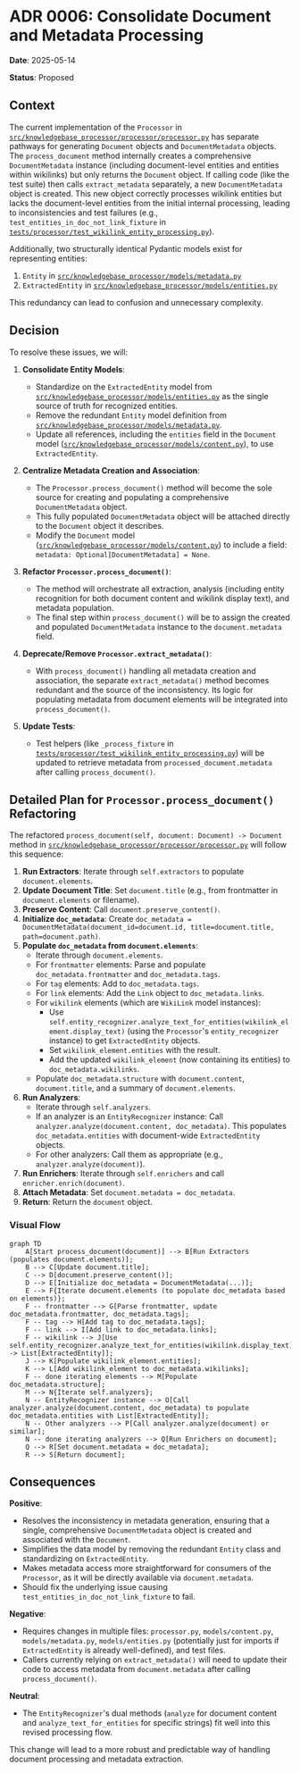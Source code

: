 # ADR 0006: Consolidate Document and Metadata Processing

**Date**: 2025-05-14

**Status**: Proposed

## Context

The current implementation of the `Processor` in [`src/knowledgebase_processor/processor/processor.py`](src/knowledgebase_processor/processor/processor.py) has separate pathways for generating `Document` objects and `DocumentMetadata` objects. The `process_document` method internally creates a comprehensive `DocumentMetadata` instance (including document-level entities and entities within wikilinks) but only returns the `Document` object. If calling code (like the test suite) then calls `extract_metadata` separately, a new `DocumentMetadata` object is created. This new object correctly processes wikilink entities but lacks the document-level entities from the initial internal processing, leading to inconsistencies and test failures (e.g., `test_entities_in_doc_not_link_fixture` in [`tests/processor/test_wikilink_entity_processing.py`](tests/processor/test_wikilink_entity_processing.py)).

Additionally, two structurally identical Pydantic models exist for representing entities:
1.  `Entity` in [`src/knowledgebase_processor/models/metadata.py`](src/knowledgebase_processor/models/metadata.py)
2.  `ExtractedEntity` in [`src/knowledgebase_processor/models/entities.py`](src/knowledgebase_processor/models/entities.py)

This redundancy can lead to confusion and unnecessary complexity.

## Decision

To resolve these issues, we will:

1.  **Consolidate Entity Models**:
    *   Standardize on the `ExtractedEntity` model from [`src/knowledgebase_processor/models/entities.py`](src/knowledgebase_processor/models/entities.py) as the single source of truth for recognized entities.
    *   Remove the redundant `Entity` model definition from [`src/knowledgebase_processor/models/metadata.py`](src/knowledgebase_processor/models/metadata.py).
    *   Update all references, including the `entities` field in the `Document` model ([`src/knowledgebase_processor/models/content.py`](src/knowledgebase_processor/models/content.py)), to use `ExtractedEntity`.

2.  **Centralize Metadata Creation and Association**:
    *   The `Processor.process_document()` method will become the sole source for creating and populating a comprehensive `DocumentMetadata` object.
    *   This fully populated `DocumentMetadata` object will be attached directly to the `Document` object it describes.
    *   Modify the `Document` model ([`src/knowledgebase_processor/models/content.py`](src/knowledgebase_processor/models/content.py)) to include a field: `metadata: Optional[DocumentMetadata] = None`.

3.  **Refactor `Processor.process_document()`**:
    *   The method will orchestrate all extraction, analysis (including entity recognition for both document content and wikilink display text), and metadata population.
    *   The final step within `process_document()` will be to assign the created and populated `DocumentMetadata` instance to the `document.metadata` field.

4.  **Deprecate/Remove `Processor.extract_metadata()`**:
    *   With `process_document()` handling all metadata creation and association, the separate `extract_metadata()` method becomes redundant and the source of the inconsistency. Its logic for populating metadata from document elements will be integrated into `process_document()`.

5.  **Update Tests**:
    *   Test helpers (like `_process_fixture` in [`tests/processor/test_wikilink_entity_processing.py`](tests/processor/test_wikilink_entity_processing.py)) will be updated to retrieve metadata from `processed_document.metadata` after calling `process_document()`.

## Detailed Plan for `Processor.process_document()` Refactoring

The refactored `process_document(self, document: Document) -> Document` method in [`src/knowledgebase_processor/processor/processor.py`](src/knowledgebase_processor/processor/processor.py) will follow this sequence:

1.  **Run Extractors**: Iterate through `self.extractors` to populate `document.elements`.
2.  **Update Document Title**: Set `document.title` (e.g., from frontmatter in `document.elements` or filename).
3.  **Preserve Content**: Call `document.preserve_content()`.
4.  **Initialize `doc_metadata`**: Create `doc_metadata = DocumentMetadata(document_id=document.id, title=document.title, path=document.path)`.
5.  **Populate `doc_metadata` from `document.elements`**:
    *   Iterate through `document.elements`.
    *   For `frontmatter` elements: Parse and populate `doc_metadata.frontmatter` and `doc_metadata.tags`.
    *   For `tag` elements: Add to `doc_metadata.tags`.
    *   For `link` elements: Add the `Link` object to `doc_metadata.links`.
    *   For `wikilink` elements (which are `WikiLink` model instances):
        *   Use `self.entity_recognizer.analyze_text_for_entities(wikilink_element.display_text)` (using the `Processor`'s `entity_recognizer` instance) to get `ExtractedEntity` objects.
        *   Set `wikilink_element.entities` with the result.
        *   Add the updated `wikilink_element` (now containing its entities) to `doc_metadata.wikilinks`.
    *   Populate `doc_metadata.structure` with `document.content`, `document.title`, and a summary of `document.elements`.
6.  **Run Analyzers**:
    *   Iterate through `self.analyzers`.
    *   If an analyzer is an `EntityRecognizer` instance: Call `analyzer.analyze(document.content, doc_metadata)`. This populates `doc_metadata.entities` with document-wide `ExtractedEntity` objects.
    *   For other analyzers: Call them as appropriate (e.g., `analyzer.analyze(document)`).
7.  **Run Enrichers**: Iterate through `self.enrichers` and call `enricher.enrich(document)`.
8.  **Attach Metadata**: Set `document.metadata = doc_metadata`.
9.  **Return**: Return the `document` object.

### Visual Flow

```mermaid
graph TD
    A[Start process_document(document)] --> B[Run Extractors (populates document.elements)];
    B --> C[Update document.title];
    C --> D[document.preserve_content()];
    D --> E[Initialize doc_metadata = DocumentMetadata(...)];
    E --> F{Iterate document.elements (to populate doc_metadata based on elements)};
    F -- frontmatter --> G[Parse frontmatter, update doc_metadata.frontmatter, doc_metadata.tags];
    F -- tag --> H[Add tag to doc_metadata.tags];
    F -- link --> I[Add link to doc_metadata.links];
    F -- wikilink --> J[Use self.entity_recognizer.analyze_text_for_entities(wikilink.display_text) -> List[ExtractedEntity]];
    J --> K[Populate wikilink_element.entities];
    K --> L[Add wikilink_element to doc_metadata.wikilinks];
    F -- done iterating elements --> M[Populate doc_metadata.structure];
    M --> N{Iterate self.analyzers};
    N -- EntityRecognizer instance --> O[Call analyzer.analyze(document.content, doc_metadata) to populate doc_metadata.entities with List[ExtractedEntity]];
    N -- Other analyzers --> P[Call analyzer.analyze(document) or similar];
    N -- done iterating analyzers --> Q[Run Enrichers on document];
    Q --> R[Set document.metadata = doc_metadata];
    R --> S[Return document];
```

## Consequences

**Positive**:
*   Resolves the inconsistency in metadata generation, ensuring that a single, comprehensive `DocumentMetadata` object is created and associated with the `Document`.
*   Simplifies the data model by removing the redundant `Entity` class and standardizing on `ExtractedEntity`.
*   Makes metadata access more straightforward for consumers of the `Processor`, as it will be directly available via `document.metadata`.
*   Should fix the underlying issue causing `test_entities_in_doc_not_link_fixture` to fail.

**Negative**:
*   Requires changes in multiple files: `processor.py`, `models/content.py`, `models/metadata.py`, `models/entities.py` (potentially just for imports if `ExtractedEntity` is already well-defined), and test files.
*   Callers currently relying on `extract_metadata()` will need to update their code to access metadata from `document.metadata` after calling `process_document()`.

**Neutral**:
*   The `EntityRecognizer`'s dual methods (`analyze` for document content and `analyze_text_for_entities` for specific strings) fit well into this revised processing flow.

This change will lead to a more robust and predictable way of handling document processing and metadata extraction.